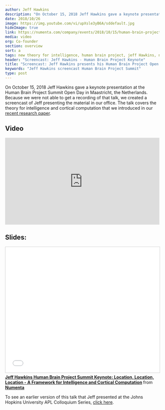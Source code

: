 ```yaml
---
author: Jeff Hawkins
description: "On October 15, 2018 Jeff Hawkins gave a keynote presentation at the Human Brain Project Summit Open Day. Because we were not able to get a recording of that talk, we created a screencast of Jeff presenting the material in our office."
date: 2018/10/26
image: https://img.youtube.com/vi/upXsle3yB6A/sddefault.jpg
hideImage: true
link: https://numenta.com/company/events/2018/10/15/human-brain-project-summit/
media: video
org: Co-founder
section: overview
sort: a
tags: new theory for intelligence, human brain project, jeff Hawkins, neocortex, brain theory
header: "Screencast: Jeff Hawkins - Human Brain Project Keynote"
title: "Screencast: Jeff Hawkins presents his Human Brain Project Open Day Keynote"
keywords: "Jeff Hawkins screencast Human Brain Project Summit"
type: post
---
```

On October 15, 2018 Jeff Hawkins gave a keynote presentation at the Human Brain Project Summit Open Day in Maastricht, the Netherlands. Because we were not able to get a recording of that talk, we created a screencast of Jeff presenting the material in our office. The talk covers the theory for intelligence and cortical computation that we introduced in our [recent research paper](/neuroscience-research/research-publications/papers/a-framework-for-intelligence-and-cortical-function-based-on-grid-cells-in-the-neocortex/).

## Video
<iframe width="504" height="284" src="https://www.youtube.com/embed/upXsle3yB6A?ecver=1" frameborder="0" gesture="media" allow="encrypted-media" allowfullscreen></iframe>

## Slides:

<iframe src="//www.slideshare.net/slideshow/embed_code/key/4rBh9WpA7jCMYs" width="504" height="411" frameborder="0" marginwidth="0" marginheight="0" scrolling="no" style="border:1px solid #CCC; border-width:1px; margin-bottom:5px; max-width: 100%;" allowfullscreen> </iframe> <div style="margin-bottom:5px"> <strong> <a href="//www.slideshare.net/numenta/jeff-hawkins-human-brain-project-summit-keynote-location-location-location-a-framework-for-intelligence-and-cortical-computation" title="Jeff Hawkins Human Brain Project Summit Keynote: Location, Location, Location - A Framework for Intelligence and Cortical Computation" target="\_blank">Jeff Hawkins Human Brain Project Summit Keynote: Location, Location, Location - A Framework for Intelligence and Cortical Computation</a> </strong> from <strong><a href="https://www.slideshare.net/numenta" target="\_blank">Numenta</a></strong> </div>

To see an earlier version of this talk that Jeff presented at the Johns Hopkins University APL Colloquium Series, [click here](/resources/videos/jeff-hawkins-johns-hopkins-apl-talk/).

